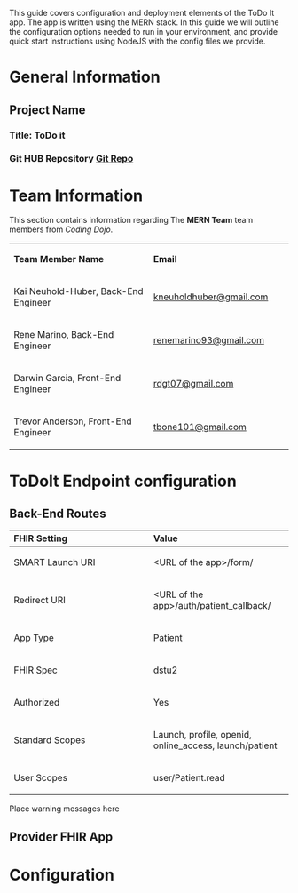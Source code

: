 This guide covers configuration and deployment elements of the ToDo It
app. The app is written using the MERN stack. In this guide we will
outline the configuration options needed to run in your environment, and
provide quick start instructions using NodeJS with the config files we
provide.

# General Information

## Project Name

### Title: ToDo it

### Git HUB Repository [Git Repo](https://github.com/Trevor-D-Anderson/To_Do_Project.git)

# Team Information

This section contains information regarding The **MERN Team** team
members from *Coding Dojo*.

<table>
<colgroup>
<col style="width: 50%" />
<col style="width: 50%" />
</colgroup>
<tbody>
<tr class="odd">
<td style="text-align: left;"><p><strong>Team Member
Name</strong></p></td>
<td style="text-align: left;"><p><strong>Email</strong></p></td>
</tr>
<tr class="even">
<td style="text-align: left;"><p>Kai Neuhold-Huber, Back-End
Engineer</p></td>
<td style="text-align: left;"><p><a
href="mailto:kneuholdhuber@gmail.com">kneuholdhuber@gmail.com</a></p></td>
</tr>
<tr class="odd">
<td style="text-align: left;"><p>Rene Marino, Back-End Engineer</p></td>
<td style="text-align: left;"><p><a
href="mailto:renemarino93@gmail.com">renemarino93@gmail.com</a></p></td>
</tr>
<tr class="even">
<td style="text-align: left;"><p>Darwin Garcia, Front-End
Engineer</p></td>
<td style="text-align: left;"><p><a
href="mailto:rdgt07@gmail.com">rdgt07@gmail.com</a></p></td>
</tr>
<tr class="odd">
<td style="text-align: left;"><p>Trevor Anderson, Front-End
Engineer</p></td>
<td style="text-align: left;"><p><a
href="mailto:tbone101@gmail.com">tbone101@gmail.com</a></p></td>
</tr>
</tbody>
</table>

# ToDoIt Endpoint configuration

## Back-End Routes

<table>
<colgroup>
<col style="width: 50%" />
<col style="width: 50%" />
</colgroup>
<thead>
<tr class="header">
<th style="text-align: left;"><strong>FHIR Setting</strong></th>
<th style="text-align: left;"><strong>Value</strong></th>
</tr>
</thead>
<tbody>
<tr class="odd">
<td style="text-align: left;"><p>SMART Launch URI</p></td>
<td style="text-align: left;"><p>&lt;URL of the app&gt;/form/</p></td>
</tr>
<tr class="even">
<td style="text-align: left;"><p>Redirect URI</p></td>
<td style="text-align: left;"><p>&lt;URL of the
app&gt;/auth/patient_callback/</p></td>
</tr>
<tr class="odd">
<td style="text-align: left;"><p>App Type</p></td>
<td style="text-align: left;"><p>Patient</p></td>
</tr>
<tr class="even">
<td style="text-align: left;"><p>FHIR Spec</p></td>
<td style="text-align: left;"><p>dstu2</p></td>
</tr>
<tr class="odd">
<td style="text-align: left;"><p>Authorized</p></td>
<td style="text-align: left;"><p>Yes</p></td>
</tr>
<tr class="even">
<td style="text-align: left;"><p>Standard Scopes</p></td>
<td style="text-align: left;"><p>Launch, profile, openid, online_access,
launch/patient</p></td>
</tr>
<tr class="odd">
<td style="text-align: left;"><p>User Scopes</p></td>
<td style="text-align: left;"><p>user/Patient.read</p></td>
</tr>
</tbody>
</table>

Place warning messages here

## Provider FHIR App

# Configuration
